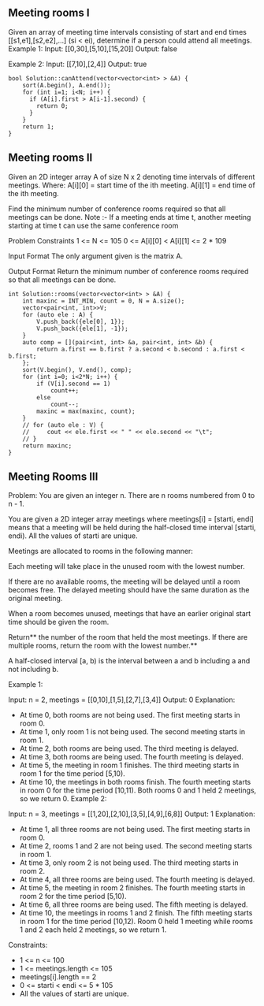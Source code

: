 ## Meeting rooms I
Given an array of meeting time intervals consisting of start and end times [[s1,e1],[s2,e2],...] (si < ei), determine if a person could attend all meetings.
Example 1:
Input: [[0,30],[5,10],[15,20]]
Output: false

Example 2:
Input: [[7,10],[2,4]]
Output: true

```
bool Solution::canAttend(vector<vector<int> > &A) {
    sort(A.begin(), A.end());
    for (int i=1; i<N; i++) {
      if (A[i].first > A[i-1].second) {
        return 0;
      } 
    }
    return 1;
}
```

## Meeting rooms II
Given an 2D integer array A of size N x 2 denoting time intervals of different meetings.
Where:
A[i][0] = start time of the ith meeting.
A[i][1] = end time of the ith meeting.

Find the minimum number of conference rooms required so that all meetings can be done.
Note :- If a meeting ends at time t, another meeting starting at time t can use the same conference room

Problem Constraints
1 <= N <= 105
0 <= A[i][0] < A[i][1] <= 2 * 109

Input Format
The only argument given is the matrix A.

Output Format
Return the minimum number of conference rooms required so that all meetings can be done.

```
int Solution::rooms(vector<vector<int> > &A) {
    int maxinc = INT_MIN, count = 0, N = A.size();
    vector<pair<int, int>>V;
    for (auto ele : A) {
        V.push_back({ele[0], 1});
        V.push_back({ele[1], -1});
    }
    auto comp = [](pair<int, int> &a, pair<int, int> &b) {
        return a.first == b.first ? a.second < b.second : a.first < b.first;
    };
    sort(V.begin(), V.end(), comp);
    for (int i=0; i<2*N; i++) {
        if (V[i].second == 1)
            count++;
        else 
            count--;
        maxinc = max(maxinc, count);
    }
    // for (auto ele : V) {
    //     cout << ele.first << " " << ele.second << "\t";
    // }
    return maxinc;
}
```

## Meeting Rooms III
Problem: You are given an integer n. There are n rooms numbered from 0 to n - 1.

You are given a 2D integer array meetings where meetings[i] = [starti, endi] means that a meeting will be held during the half-closed time interval [starti, endi). All the values of starti are unique.

Meetings are allocated to rooms in the following manner:

Each meeting will take place in the unused room with the lowest number.

If there are no available rooms, the meeting will be delayed until a room becomes free. The delayed meeting should have the same duration as the original meeting.

When a room becomes unused, meetings that have an earlier original start time should be given the room.

Return** the number of the room that held the most meetings. If there are multiple rooms, return the room with the lowest number.**

A half-closed interval [a, b) is the interval between a and b including a and not including b.

  Example 1:

Input: n = 2, meetings = [[0,10],[1,5],[2,7],[3,4]]
Output: 0
Explanation:
- At time 0, both rooms are not being used. The first meeting starts in room 0.
- At time 1, only room 1 is not being used. The second meeting starts in room 1.
- At time 2, both rooms are being used. The third meeting is delayed.
- At time 3, both rooms are being used. The fourth meeting is delayed.
- At time 5, the meeting in room 1 finishes. The third meeting starts in room 1 for the time period [5,10).
- At time 10, the meetings in both rooms finish. The fourth meeting starts in room 0 for the time period [10,11).
Both rooms 0 and 1 held 2 meetings, so we return 0. 
Example 2:

Input: n = 3, meetings = [[1,20],[2,10],[3,5],[4,9],[6,8]]
Output: 1
Explanation:
- At time 1, all three rooms are not being used. The first meeting starts in room 0.
- At time 2, rooms 1 and 2 are not being used. The second meeting starts in room 1.
- At time 3, only room 2 is not being used. The third meeting starts in room 2.
- At time 4, all three rooms are being used. The fourth meeting is delayed.
- At time 5, the meeting in room 2 finishes. The fourth meeting starts in room 2 for the time period [5,10).
- At time 6, all three rooms are being used. The fifth meeting is delayed.
- At time 10, the meetings in rooms 1 and 2 finish. The fifth meeting starts in room 1 for the time period [10,12).
Room 0 held 1 meeting while rooms 1 and 2 each held 2 meetings, so we return 1. 

Constraints:
- 1 <= n <= 100
- 1 <= meetings.length <= 105
- meetings[i].length == 2
- 0 <= starti < endi <= 5 * 105
- All the values of starti are unique.

```

```
